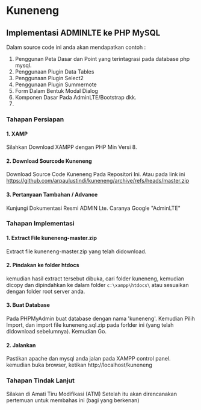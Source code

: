# Kuneneng
## Implementasi ADMINLTE ke PHP MySQL
Dalam source code ini anda akan mendapatkan contoh :
1. Penggunan Peta Dasar dan Point yang terintagrasi pada database php mysql.
2. Penggunaan Plugin Data Tables
3. Penggunaan Plugin Select2
4. Penggunaan Plugin Summernote
5. Form Dalam Bentuk Modal Dialog
6. Komponen Dasar Pada AdminLTE/Bootstrap dkk.
7. 
### Tahapan Persiapan
#### 1. XAMP
Silahkan Download XAMPP dengan PHP Min Versi 8.
#### 2. Download Sourcode Kuneneng 
Download Source Code Kuneneng Pada Repositori Ini. Atau pada link ini https://github.com/arpaulustindi/kuneneng/archive/refs/heads/master.zip

#### 3. Pertanyaan Tambahan / Advance
Kunjungi Dokumentasi Resmi ADMIN Lte. Caranya Google "AdminLTE"

### Tahapan Implementasi
#### 1. Extract File kuneneng-master.zip
Extract file kuneneng-master.zip yang telah didownload.

#### 2. Pindakan ke folder htdocs
kemudian hasil extract tersebut dibuka, cari folder kuneneng, kemudian dicopy dan dipindahkan ke dalam folder `c:\xampp\htdocs\` atau sesuaikan dengan folder root server anda.

#### 3. Buat Database
Pada PHPMyAdmin buat database dengan nama 'kuneneng'. Kemudian Pilih Import, dan import file kuneneng.sql.zip pada forlder ini (yang telah didownload sebelumnya). Kemudian Go.

#### 2. Jalankan
Pastikan apache dan mysql anda jalan pada XAMPP control panel. kemudian buka browser, ketikan http://localhost/kuneneng

### Tahapan Tindak Lanjut
Silakan di Amati Tiru Modifikasi (ATM)
Setelah itu akan direncanakan pertemuan untuk membahas ini (bagi yang berkenan)
